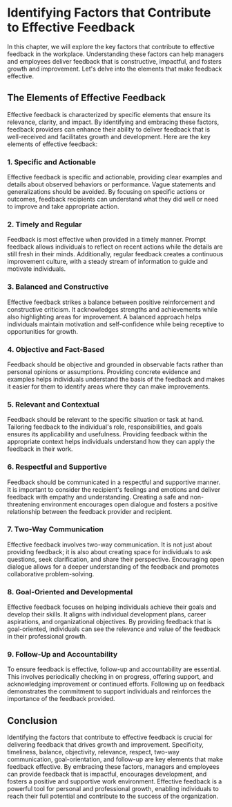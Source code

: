 Identifying Factors that Contribute to Effective Feedback
=====================================================================

In this chapter, we will explore the key factors that contribute to effective feedback in the workplace. Understanding these factors can help managers and employees deliver feedback that is constructive, impactful, and fosters growth and improvement. Let's delve into the elements that make feedback effective.

The Elements of Effective Feedback
----------------------------------

Effective feedback is characterized by specific elements that ensure its relevance, clarity, and impact. By identifying and embracing these factors, feedback providers can enhance their ability to deliver feedback that is well-received and facilitates growth and development. Here are the key elements of effective feedback:

### **1. Specific and Actionable**

Effective feedback is specific and actionable, providing clear examples and details about observed behaviors or performance. Vague statements and generalizations should be avoided. By focusing on specific actions or outcomes, feedback recipients can understand what they did well or need to improve and take appropriate action.

### **2. Timely and Regular**

Feedback is most effective when provided in a timely manner. Prompt feedback allows individuals to reflect on recent actions while the details are still fresh in their minds. Additionally, regular feedback creates a continuous improvement culture, with a steady stream of information to guide and motivate individuals.

### **3. Balanced and Constructive**

Effective feedback strikes a balance between positive reinforcement and constructive criticism. It acknowledges strengths and achievements while also highlighting areas for improvement. A balanced approach helps individuals maintain motivation and self-confidence while being receptive to opportunities for growth.

### **4. Objective and Fact-Based**

Feedback should be objective and grounded in observable facts rather than personal opinions or assumptions. Providing concrete evidence and examples helps individuals understand the basis of the feedback and makes it easier for them to identify areas where they can make improvements.

### **5. Relevant and Contextual**

Feedback should be relevant to the specific situation or task at hand. Tailoring feedback to the individual's role, responsibilities, and goals ensures its applicability and usefulness. Providing feedback within the appropriate context helps individuals understand how they can apply the feedback in their work.

### **6. Respectful and Supportive**

Feedback should be communicated in a respectful and supportive manner. It is important to consider the recipient's feelings and emotions and deliver feedback with empathy and understanding. Creating a safe and non-threatening environment encourages open dialogue and fosters a positive relationship between the feedback provider and recipient.

### **7. Two-Way Communication**

Effective feedback involves two-way communication. It is not just about providing feedback; it is also about creating space for individuals to ask questions, seek clarification, and share their perspective. Encouraging open dialogue allows for a deeper understanding of the feedback and promotes collaborative problem-solving.

### **8. Goal-Oriented and Developmental**

Effective feedback focuses on helping individuals achieve their goals and develop their skills. It aligns with individual development plans, career aspirations, and organizational objectives. By providing feedback that is goal-oriented, individuals can see the relevance and value of the feedback in their professional growth.

### **9. Follow-Up and Accountability**

To ensure feedback is effective, follow-up and accountability are essential. This involves periodically checking in on progress, offering support, and acknowledging improvement or continued efforts. Following up on feedback demonstrates the commitment to support individuals and reinforces the importance of the feedback provided.

Conclusion
----------

Identifying the factors that contribute to effective feedback is crucial for delivering feedback that drives growth and improvement. Specificity, timeliness, balance, objectivity, relevance, respect, two-way communication, goal-orientation, and follow-up are key elements that make feedback effective. By embracing these factors, managers and employees can provide feedback that is impactful, encourages development, and fosters a positive and supportive work environment. Effective feedback is a powerful tool for personal and professional growth, enabling individuals to reach their full potential and contribute to the success of the organization.
